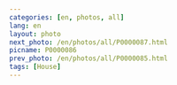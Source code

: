 ```yaml
---
categories: [en, photos, all]
lang: en
layout: photo
next_photo: /en/photos/all/P0000087.html
picname: P0000086
prev_photo: /en/photos/all/P0000085.html
tags: [House]
---
```

